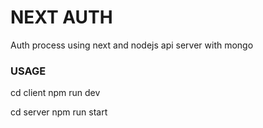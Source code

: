 # NEXT AUTH


Auth process using next and nodejs api server with mongo

### USAGE

cd client
npm run dev

cd server
npm run start
